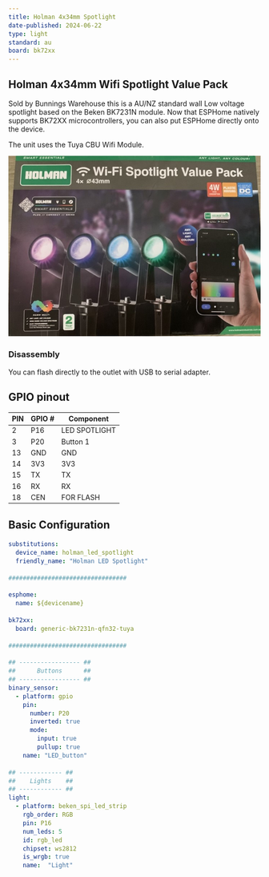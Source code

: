 ```yaml
---
title: Holman 4x34mm Spotlight
date-published: 2024-06-22
type: light
standard: au
board: bk72xx
---
```


## Holman 4x34mm Wifi Spotlight Value Pack

Sold by Bunnings Warehouse this is a AU/NZ standard wall Low voltage spotlight based on the Beken BK7231N module. Now that ESPHome natively supports BK72XX microcontrollers, you can also put ESPHome directly onto the device.

The unit uses the Tuya CBU Wifi Module.

![alt text](LED.jpg "LED Spotlight")

### Disassembly

You can flash directly to the outlet with USB to serial adapter.

## GPIO pinout

| PIN | GPIO # |   Component   |
|-----|--------|---------------|
|  2  | P16    | LED SPOTLIGHT |
|  3  | P20    |      Button 1 |
| 13  | GND    |        GND    |
| 14  | 3V3    |         3V3   |
| 15  | TX     |         TX    |
| 16  | RX     |         RX    |
| 18  | CEN    |   FOR FLASH   |

## Basic Configuration

```yaml
substitutions:
  device_name: holman_led_spotlight
  friendly_name: "Holman LED Spotlight"

#################################

esphome:
  name: ${devicename}

bk72xx:
  board: generic-bk7231n-qfn32-tuya

#################################

## ----------------- ##
##      Buttons      ##
## ----------------- ##
binary_sensor:
  - platform: gpio
    pin:
      number: P20
      inverted: true
      mode:
        input: true
        pullup: true
    name: "LED_button"

## ------------ ##
##    Lights    ##
## ------------ ##
light:
  - platform: beken_spi_led_strip
    rgb_order: RGB
    pin: P16
    num_leds: 5
    id: rgb_led
    chipset: ws2812
    is_wrgb: true
    name:  "Light"
```

